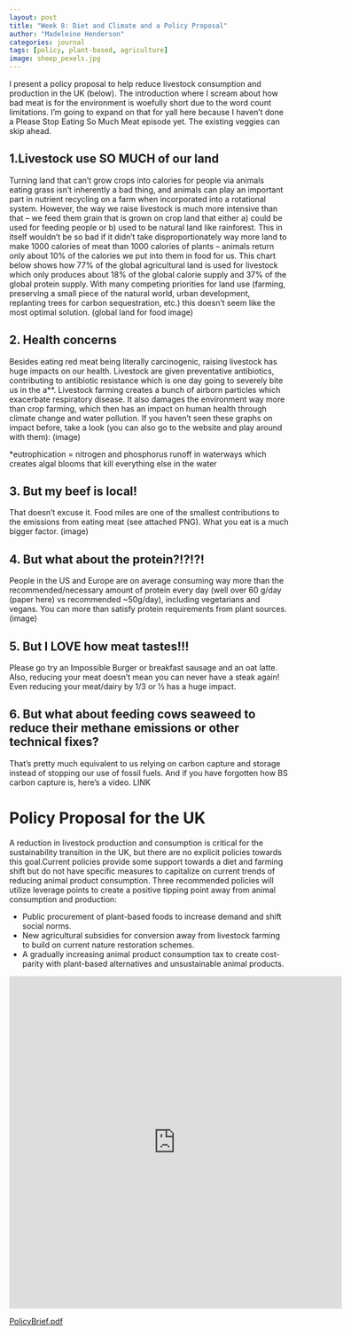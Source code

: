 ```yaml
---
layout: post
title: "Week 8: Diet and Climate and a Policy Proposal"
author: "Madeleine Henderson"
categories: journal
tags: [policy, plant-based, agriculture]
image: sheep_pexels.jpg
---
```

I present a policy proposal to help reduce livestock consumption and production in the UK (below). The introduction where I scream about how bad meat is for the environment is woefully short due to the word count limitations. I’m going to expand on that for yall here because I haven’t done a Please Stop Eating So Much Meat episode yet. The existing veggies can skip ahead. 

## 1.Livestock use SO MUCH of our land 
Turning land that can’t grow crops into calories for people via animals eating grass isn’t inherently a bad thing, and animals can play an important part in nutrient recycling on a farm when incorporated into a rotational system. However, the way we raise livestock is much more intensive than that – we feed them grain that is grown on crop land that either a) could be used for feeding people or b) used to be natural land like rainforest. This in itself wouldn’t be so bad if it didn’t take disproportionately way more land to make 1000 calories of meat than 1000 calories of plants – animals return only about 10% of the calories we put into them in food for us. This chart below shows how 77% of the global agricultural land is used for livestock which only produces about 18% of the global calorie supply and 37% of the global protein supply. With many competing priorities for land use (farming, preserving a small piece of the natural world, urban development, replanting trees for carbon sequestration, etc.) this doesn’t seem like the most optimal solution. 
(global land for food image)

## 2. Health concerns
Besides eating red meat being literally carcinogenic, raising livestock has huge impacts on our health. Livestock are given preventative antibiotics, contributing to antibiotic resistance which is one day going to severely bite us in the a**. Livestock farming creates a bunch of airborn particles which exacerbate respiratory disease. It also damages the environment way more than crop farming, which then has an impact on human health through climate change and water pollution. If you haven’t seen these graphs on impact before, take a look (you can also go to the website and play around with them): 
(image)
 
*eutrophication = nitrogen and phosphorus runoff in waterways which creates algal blooms that kill everything else in the water

## 3. But my beef is local! 
That doesn’t excuse it. Food miles are one of the smallest contributions to the emissions from eating meat (see attached PNG). What you eat is a much bigger factor. 
(image)

## 4. But what about the protein?!?!?!
People in the US and Europe are on average consuming way more than the recommended/necessary amount of protein every day (well over 60 g/day (paper here) vs recommended ~50g/day), including vegetarians and vegans. You can more than satisfy protein requirements from plant sources. 
(image)
 

## 5. But I LOVE how meat tastes!!!
Please go try an Impossible Burger or breakfast sausage and an oat latte. Also, reducing your meat doesn’t mean you can never have a steak again! Even reducing your meat/dairy by 1/3 or ½ has a huge impact.

## 6. But what about feeding cows seaweed to reduce their methane emissions or other technical fixes?
That’s pretty much equivalent to us relying on carbon capture and storage instead of stopping our use of fossil fuels. And if you have forgotten how BS carbon capture is, here’s a video. LINK


# Policy Proposal for the UK
A reduction in livestock production and consumption is critical for the sustainability transition in the UK, but there are no explicit policies towards this goal.Current policies provide some support towards a diet and farming shift but do not have specific measures to capitalize on current trends of reducing animal product consumption. Three recommended policies will utilize leverage points to create a positive tipping point away from animal consumption and production:
* Public procurement of plant-based foods to increase demand and shift social norms.
* New agricultural subsidies for conversion away from livestock farming to build on current nature restoration schemes.
* A gradually increasing animal product consumption tax to create cost-parity with plant-based alternatives and unsustainable animal products. 

<embed src="https://ml-henderson.github.io/assets/files/Livestock_policy_proposal.pdf"
    type="application/pdf" 
    width="600"
    height="600"/>

[PolicyBrief.pdf](../assets/files/Livestock_policy_proposal.pdf)

